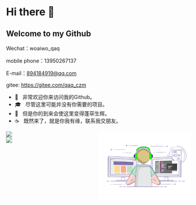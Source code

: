 # Hi there 👋

## Welcome to my Github



Wechat：woaiwo_qaq

mobile phone：13950267137

E-mail：894184919@qq.com

gitee: https://gitee.com/qaq_czm




- 🤔 &nbsp; 非常欢迎你来访问我的Github。<br>
- 🎓 &nbsp; 尽管这里可能并没有你需要的项目。<br>
- 💼 &nbsp; 但是你的到来会使这里变得蓬荜生辉。<br>
- ☕ &nbsp; 既然来了，就是你我有缘，联系我交朋友。 <br>

<!-- ![unswervingly's github stats](https://github-readme-stats.vercel.app/api?username=unswervingly&hide=[%22issues%22]&show_icons=true)  -->

<!-- ![Top Langs](https://github-readme-stats.vercel.app/api/top-langs/?username=unswervingly)  -->

<img align="left" width="50%" src="https://github-readme-stats.vercel.app/api?username=unswervingly&hide=[%22issues%22]&show_icons=true" />

<img align="right" alt="GIF" src="https://raw.githubusercontent.com/devSouvik/devSouvik/master/gif3.gif" width="50%"/>
<img align="left" width="50%" src="https://github-readme-stats.vercel.app/api/top-langs/?username=unswervingly&layout=compact&hide=glsl" />

